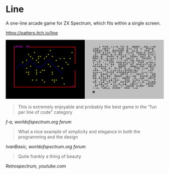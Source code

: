 # Line
A one-line arcade game for ZX Spectrum, which fits within a single screen.

https://patters.itch.io/line

[![Line Screenshots](images/line.png "Line Screenshots")](https://patters.itch.io/line)

> This is extremely enjoyable and probably the best game in the "fun per line of code" category

_f-a, worldofspectrum.org forum_


> What a nice example of simplicity and elegance in both the programming and the design

_IvanBasic, worldofspectrum.org forum_


> Quite frankly a thing of beauty

_Retrospectrum, youtube.com_
